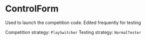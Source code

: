 ControlForm
===========

Used to launch the competition code. Edited frequently for testing

Competition strategy: `PlaySwitcher`
Testing strategy: `NormalTester`
